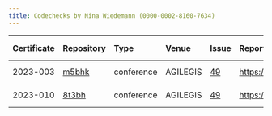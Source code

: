 ```yaml
---
title: Codechecks by Nina Wiedemann (0000-0002-8160-7634)
---
```



|Certificate |Repository |Type       |Venue    |Issue |Report                                |Check date |
|:-------|:--------------------------------|:------------------|:------------------|:---|:--------------------------|:----------|
|2023-003    |[m5bhk](https://osf.io/m5bhk)|conference |AGILEGIS |[49](https://github.com/codecheckers/register/issues/49)|https://doi.org/10.17605/osf.io/m5bhk |2023-06-13 |
|2023-010    |[8t3bh](https://osf.io/8t3bh)|conference |AGILEGIS |[49](https://github.com/codecheckers/register/issues/49)|https://doi.org/10.17605/osf.io/8t3bh |2023-06-13 |
